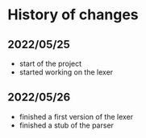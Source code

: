 # History of changes

## 2022/05/25
- start of the project
- started working on the lexer

## 2022/05/26
- finished a first version of the lexer
- finished a stub of the parser
